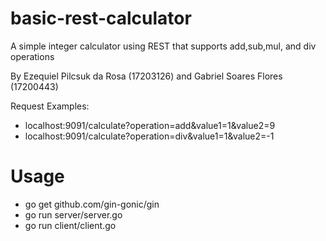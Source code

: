 # basic-rest-calculator
A simple integer calculator using REST that supports add,sub,mul, and div operations

By Ezequiel Pilcsuk da Rosa (17203126) and Gabriel Soares Flores (17200443)

Request Examples:
* localhost:9091/calculate?operation=add&value1=1&value2=9
* localhost:9091/calculate?operation=div&value1=1&value2=-1



# Usage
* go get github.com/gin-gonic/gin
* go run server/server.go
* go run client/client.go

